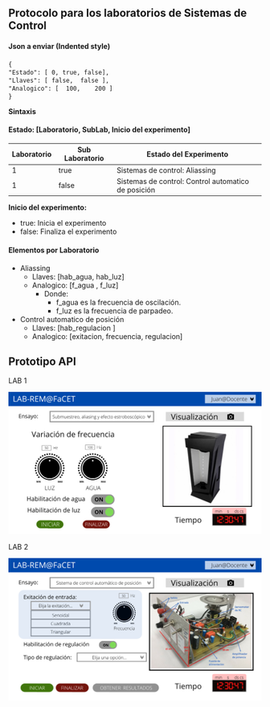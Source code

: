 ## Protocolo para los laboratorios de Sistemas de Control


#### Json a enviar (Indented style)
	
	{
	"Estado": [ 0, true, false],
	"Llaves": [	false,	false ],
	"Analogico": [	100,	200	]
	}

**Sintaxis**
#### Estado: [Laboratorio, SubLab, Inicio del experimento]

|Laboratorio  | Sub Laboratorio  | Estado del Experimento |
| ------------ | ------------ | ------------ |
| 1  | true  |  Sistemas de control: Aliassing |
| 1  | false  | Sistemas de control: Control automatico de posición |

**Inicio del experimento:**

- true: Inicia el experimento
- false: Finaliza el experimento

#### Elementos por Laboratorio

- Aliassing
  - Llaves:  [hab_agua, hab_luz]
  - Analogico: [f_agua , f_luz]
    - Donde:
      - f_agua es la frecuencia de oscilación.
      - f_luz es la frecuencia de parpadeo.
- Control automatico de posición
  - Llaves: [hab_regulacion ] 
  - Analogico: [exitacion, frecuencia, regulacion]

## Prototipo API

LAB 1

<img alt="Sub Laboratorio 1" src="https://raw.githubusercontent.com/RenzoVigiani/LabRem-SistControl/main/Imagenes/Lab1.png">

LAB 2

<img alt="Sub Laboratorio 2" src="https://raw.githubusercontent.com/RenzoVigiani/LabRem-SistControl/main/Imagenes/Lab2.png">
